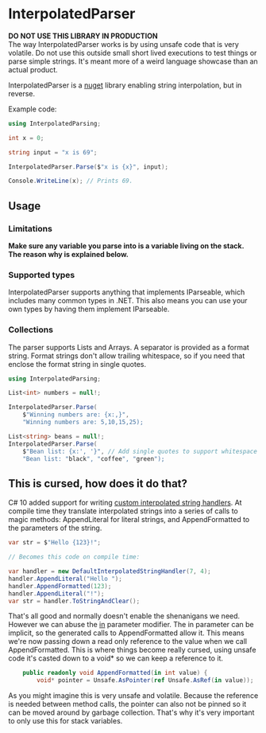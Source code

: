 
# InterpolatedParser

**DO NOT USE THIS LIBRARY IN PRODUCTION**  
The way InterpolatedParser works is by using unsafe code that is very volatile. Do not use this outside small short lived executions to test things or parse simple strings. It's meant more of a weird language showcase than an actual product.

InterpolatedParser is a [nuget](https://www.nuget.org/packages/InterpolatedParser/1.0.0) library enabling string interpolation, but in reverse.

Example code:
```csharp
using InterpolatedParsing;

int x = 0;

string input = "x is 69";

InterpolatedParser.Parse($"x is {x}", input);

Console.WriteLine(x); // Prints 69.
```

## Usage

### Limitations
**Make sure any variable you parse into is a variable living on the stack. The reason why is explained below.** 

### Supported types
InterpolatedParser supports anything that implements IParseable<T>, which includes many common types in .NET. This also means you can use your own types by having them implement IParseable<T>.

### Collections
The parser supports Lists and Arrays. A separator is provided as a format string. Format strings don't allow trailing whitespace, so if you need that enclose the format string in single quotes.

```csharp
using InterpolatedParsing;

List<int> numbers = null!;

InterpolatedParser.Parse(
	$"Winning numbers are: {x:,}",
	"Winning numbers are: 5,10,15,25);

List<string> beans = null!;
InterpolatedParser.Parse(
	$"Bean list: {x:', '}", // Add single quotes to support whitespace
	"Bean list: "black", "coffee", "green");

```


## This is cursed, how does it do that?
C# 10 added support for writing [custom interpolated string handlers](https://learn.microsoft.com/en-us/dotnet/csharp/whats-new/tutorials/interpolated-string-handler). At compile time they translate interpolated strings into a series of calls to magic methods: AppendLiteral for literal strings, and AppendFormatted to the parameters of the string.

```csharp
var str = $"Hello {123}!";

// Becomes this code on compile time:

var handler = new DefaultInterpolatedStringHandler(7, 4);
handler.AppendLiteral("Hello ");
handler.AppendFormatted(123);
handler.AppendLiteral("!");
var str = handler.ToStringAndClear();
```

That's all good and normally doesn't enable the shenanigans we need. However we can abuse the [in](https://learn.microsoft.com/en-us/dotnet/csharp/language-reference/keywords/method-parameters#in-parameter-modifier) parameter modifier. The in parameter can be implicit, so the generated calls to AppendFormatted allow it. This means we're now passing down a read only reference to the value when we call AppendFormatted. This is where things become really cursed, using unsafe code it's casted down to a void\* so we can keep a reference to it.

```csharp
    public readonly void AppendFormatted(in int value) {
        void* pointer = Unsafe.AsPointer(ref Unsafe.AsRef(in value));
```

As you might imagine this is very unsafe and volatile. Because the reference is needed between method calls, the pointer can also not be pinned so it can be moved around by garbage collection. That's why it's very important to only use this for stack variables. 
